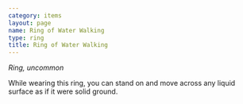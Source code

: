 ```yaml
---
category: items
layout: page
name: Ring of Water Walking
type: ring
title: Ring of Water Walking 
---
```

_Ring, uncommon_ 

While wearing this ring, you can stand on and move across any liquid surface as if it were solid ground. 
